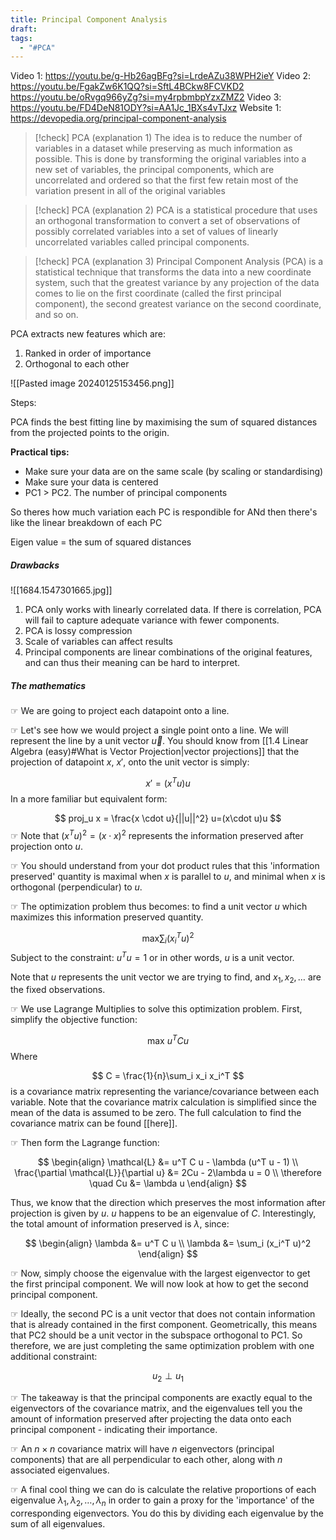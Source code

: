 ```yaml
---
title: Principal Component Analysis
draft: 
tags:
  - "#PCA"
---
```

Video 1: https://youtu.be/g-Hb26agBFg?si=LrdeAZu38WPH2ieY
Video 2: https://youtu.be/FgakZw6K1QQ?si=SftL4BCkw8FCVKD2
https://youtu.be/oRvgq966yZg?si=my4rpbmbpYzxZMZ2
Video 3: https://youtu.be/FD4DeN81ODY?si=AA1Jc_1BXs4vTJxz
Website 1: https://devopedia.org/principal-component-analysis




> [!check] PCA (explanation 1)
> The idea is to reduce the number of variables in a dataset while preserving as much information as possible. This is done by transforming the original variables into a new set of variables, the principal components, which are uncorrelated and ordered so that the first few retain most of the variation present in all of the original variables

> [!check] PCA (explanation 2)
> PCA is a statistical procedure that uses an orthogonal transformation to convert a set of observations of possibly correlated variables into a set of values of linearly uncorrelated variables called principal components.

> [!check] PCA (explanation 3)
> Principal Component Analysis (PCA) is a statistical technique that transforms the data into a new coordinate system, such that the greatest variance by any projection of the data comes to lie on the first coordinate (called the first principal component), the second greatest variance on the second coordinate, and so on.

PCA extracts new features which are: 
1. Ranked in order of importance
2. Orthogonal to each other


![[Pasted image 20240125153456.png]]



Steps: 

PCA finds the best fitting line by maximising the sum of squared distances from the projected points to the origin. 





**Practical tips:** 
- Make sure your data are on the same scale (by scaling or standardising)
- Make sure your data is centered 
- PC1 > PC2. The number of principal components 


So theres how much variation each PC is respondible for 
ANd then there's like the linear breakdown of each PC


Eigen value = the sum of squared distances 



##### Drawbacks 
![[1684.1547301665.jpg]]

1. PCA only works with linearly correlated data. If there is correlation, PCA will fail to capture adequate variance with fewer components. 
2. PCA is lossy compression 
3. Scale of variables can affect results 
4. Principal components are linear combinations of the original features, and can thus their meaning can be hard to interpret. 



##### The mathematics



☞ We are going to project each datapoint onto a line. 

☞ Let's see how we would project a single point onto a line. We will represent the line by a unit vector $\vec{u}$. You should know from [[1.4 Linear Algebra (easy)#What is Vector Projection|vector projections]] that the projection of datapoint $x$, $x'$, onto the unit vector is simply: 

$$
x' = (x^T u)u
$$
In a more familiar but equivalent form: 

$$
proj_u x = \frac{x \cdot u}{||u||^2} u=(x\cdot u)u
$$
☞ Note that $(x^T u)^2=(x \cdot x)^2$ represents the information preserved after projection onto $u$.

☞ You should understand from your dot product rules that this 'information preserved' quantity is maximal when $x$ is parallel to $u$, and minimal when $x$ is orthogonal (perpendicular) to $u$. 

☞ The optimization problem thus becomes: to find a unit vector $u$ which maximizes this information preserved quantity. 

$$
\text{max}\sum_i (x_i^T u)^2
$$
Subject to the constraint: $u^T u = 1$ or in other words, $u$ is a unit vector. 

Note that $u$ represents the unit vector we are trying to find, and $x_1, x_2, \dots$ are the fixed observations. 



☞ We use Lagrange Multiplies to solve this optimization problem. First, simplify the objective function: 

$$
	\text{max } u^T C u
$$
Where 

$$
C = \frac{1}{n}\sum_i x_i x_i^T
$$
is a covariance matrix representing the variance/covariance between each variable. Note that the covariance matrix calculation is simplified since the mean of the data is assumed to be zero. The full calculation to find the covariance matrix can be found [[here]]. 

☞ Then form the Lagrange function:
 
$$
\begin{align}
\mathcal{L} &= u^T C u - \lambda (u^T u - 1) \\
\frac{\partial \mathcal{L}}{\partial u} &= 2Cu - 2\lambda u = 0 \\
\therefore \quad Cu &= \lambda u
\end{align}
$$

Thus, we know that the direction which preserves the most information after projection is given by $u$. $u$ happens to be an eigenvalue of $C$. Interestingly, the total amount of information preserved is $\lambda$, since: 

$$
\begin{align}
\lambda &= u^T C u \\
\lambda &= \sum_i (x_i^T u)^2
\end{align}
$$

☞ Now, simply choose the eigenvalue with the largest eigenvector to get the first principal component. We will now look at how to get the second principal component. 

 ☞ Ideally, the second PC is a unit vector that does not contain information that is already contained in the first component. Geometrically, this means that PC2 should be a unit vector in the subspace orthogonal to PC1. So therefore, we are just completing the same optimization problem with one additional constraint: 

$$
u_2 \perp u_1
$$

☞ The takeaway is that the principal components are exactly equal to the eigenvectors of the covariance matrix, and the eigenvalues tell you the amount of information preserved after projecting the data onto each principal component - indicating their importance. 

☞ An $n \times n$ covariance matrix will have $n$ eigenvectors (principal components) that are all perpendicular to each other, along with $n$ associated eigenvalues. 

☞ A final cool thing we can do is calculate the relative proportions of each eigenvalue $\lambda_1, \lambda_2, \dots, \lambda_n$ in order to gain a proxy for the 'importance' of the corresponding eigenvectors. You do this by dividing each eigenvalue by the sum of all eigenvalues. 

